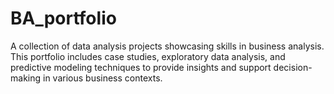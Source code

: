 # BA_portfolio
A collection of data analysis projects showcasing skills in business analysis. This portfolio includes case studies, exploratory data analysis, and predictive modeling techniques to provide insights and support decision-making in various business contexts.
